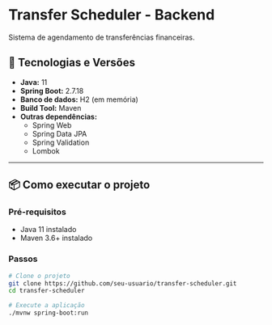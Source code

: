 # Transfer Scheduler - Backend

Sistema de agendamento de transferências financeiras.

## 🔧 Tecnologias e Versões

- **Java:** 11
- **Spring Boot:** 2.7.18
- **Banco de dados:** H2 (em memória)
- **Build Tool:** Maven
- **Outras dependências:**
    - Spring Web
    - Spring Data JPA
    - Spring Validation
    - Lombok

---

## 📦 Como executar o projeto

### Pré-requisitos
- Java 11 instalado
- Maven 3.6+ instalado

### Passos

```bash
# Clone o projeto
git clone https://github.com/seu-usuario/transfer-scheduler.git
cd transfer-scheduler

# Execute a aplicação
./mvnw spring-boot:run
